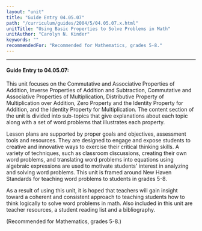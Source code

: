 ```yaml
---
layout: "unit"
title: "Guide Entry 04.05.07"
path: "/curriculum/guides/2004/5/04.05.07.x.html"
unitTitle: "Using Basic Properties to Solve Problems in Math"
unitAuthor: "Carolyn N. Kinder"
keywords: ""
recommendedFor: "Recommended for Mathematics, grades 5-8."
---
```

<body>
<hr/>
 <h4>
  Guide Entry to 04.05.07:
 </h4>
 <p>
  This unit focuses on the Commutative and Associative Properties of Addition, Inverse Properties of Addition and Subtraction, Commutative and Associative Properties of Multiplication, Distributive Property of Multiplication over Addition, Zero Property and the Identity Property for Addition, and the Identity Property for Multiplication.  The content section of the unit is divided into sub-topics that give explanations about each topic along with a set of word problems that illustrates each property.
 </p>
<p>
  Lesson plans are supported by proper goals and objectives, assessment tools and resources.  They are designed to engage and expose students to creative and innovative ways to exercise their critical thinking skills.  A variety of techniques, such as classroom discussions, creating their own word problems, and translating word problems into equations using algebraic expressions are used to motivate students' interest in analyzing and solving word problems.  This unit is framed around New Haven Standards for teaching word problems to students in grades 5-8.
 </p>
<p>
  As a result of using this unit, it is hoped that teachers will gain insight toward a coherent and consistent approach to teaching students how to think logically to solve word problems in math.  Also included in this unit are teacher resources, a student reading list and a bibliography.
 </p>
<p>
  (Recommended for Mathematics, grades 5-8.)
 </p>

</body>